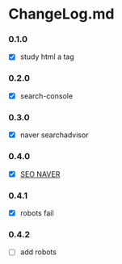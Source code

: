 # ChangeLog.md

### 0.1.0
- [x] study html a tag

### 0.2.0
- [x] search-console

### 0.3.0
- [x] naver searchadvisor

### 0.4.0
- [x] [SEO NAVER](https://github.com/ldh0308/ldh0308.github.io/issues/6)

### 0.4.1
- [x] robots  fail

### 0.4.2
- [ ] add robots
